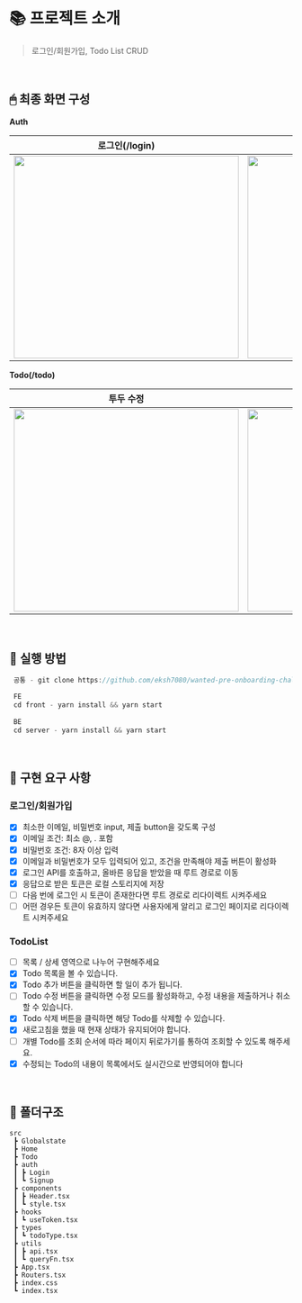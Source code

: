 # 📚 프로젝트 소개
 >로그인/회원가입, Todo List CRUD 
 
 <br/>


## 🖱 최종 화면 구성

 **Auth**

|로그인(/login)|회원가입(/signup)|
| ------------------------------------------------------------ | ------------------------------------------------------------ |
|<img src="https://user-images.githubusercontent.com/93601210/213424764-008ee264-91ef-4024-abbc-87941dceb1b3.gif" width="400" height="360" /> | <img src="https://user-images.githubusercontent.com/93601210/213424829-ed4ece04-7f22-4030-ba83-d0d2f77e98f3.gif" width="400" height="360" />|


 **Todo(/todo)**

| 투두 수정 | 투두 삭제 |
| ------------------------------------------------------------ | ------------------------------------------------------------ |
|<img src="https://user-images.githubusercontent.com/93601210/213445878-7547098d-12ca-49ed-b8f6-69d66b3e237b.gif" width="400" height="360" />| <img src="https://user-images.githubusercontent.com/93601210/213445895-b6a44f90-1c30-42fc-81a5-959a07e9ec8b.gif" width="400" height="360" />|

<br/>

## 🏹 실행 방법
```typescript
 공통 - git clone https://github.com/eksh7080/wanted-pre-onboarding-challenge-fe-1.git
 
 FE
 cd front - yarn install && yarn start
 
 BE
 cd server - yarn install && yarn start
```

<br/>

## 🔏 구현 요구 사항

### 로그인/회원가입

 - [x] 최소한 이메일, 비밀번호 input, 제출 button을 갖도록 구성
 - [x] 이메일 조건: 최소 @, . 포함
 - [x] 비밀번호 조건: 8자 이상 입력
 - [x] 이메일과 비밀번호가 모두 입력되어 있고, 조건을 만족해야 제출 버튼이 활성화
 - [x] 로그인 API를 호출하고, 올바른 응답을 받았을 때 루트 경로로 이동
 - [x] 응답으로 받은 토큰은 로컬 스토리지에 저장
 - [ ] 다음 번에 로그인 시 토큰이 존재한다면 루트 경로로 리다이렉트 시켜주세요
 - [ ] 어떤 경우든 토큰이 유효하지 않다면 사용자에게 알리고 로그인 페이지로 리다이렉트 시켜주세요
 
### TodoList

- [ ] 목록 / 상세 영역으로 나누어 구현해주세요
- [x] Todo 목록을 볼 수 있습니다.
- [x] Todo 추가 버튼을 클릭하면 할 일이 추가 됩니다.
- [ ] Todo 수정 버튼을 클릭하면 수정 모드를 활성화하고, 수정 내용을 제출하거나 취소할 수 있습니다.
- [x] Todo 삭제 버튼을 클릭하면 해당 Todo를 삭제할 수 있습니다.
- [x] 새로고침을 했을 때 현재 상태가 유지되어야 합니다.
- [ ] 개별 Todo를 조회 순서에 따라 페이지 뒤로가기를 통하여 조회할 수 있도록 해주세요.
- [x] 수정되는 Todo의 내용이 목록에서도 실시간으로 반영되어야 합니다
 
 <br/>
 
## 📂 폴더구조
```
src
 ┣ Globalstate
 ┣ Home
 ┣ Todo
 ┣ auth
 ┃ ┣ Login
 ┃ ┗ Signup
 ┣ components
 ┃ ┣ Header.tsx
 ┃ ┗ style.tsx
 ┣ hooks
 ┃ ┗ useToken.tsx
 ┣ types
 ┃ ┗ todoType.tsx
 ┣ utils
 ┃ ┣ api.tsx
 ┃ ┗ queryFn.tsx
 ┣ App.tsx
 ┣ Routers.tsx
 ┣ index.css
 ┗ index.tsx
```


